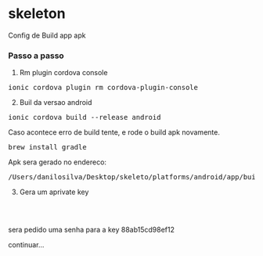 # skeleton 

Config de Build app apk

### Passo a passo

1. Rm plugin cordova console

<pre>
ionic cordova plugin rm cordova-plugin-console
</pre>
2. Buil da versao android

<pre>
ionic cordova build --release android
</pre>

Caso acontece erro de build tente, e rode o build apk novamente.
<pre>
brew install gradle
</pre>

Apk sera gerado no endereco:
<pre>
/Users/danilosilva/Desktop/skeleto/platforms/android/app/build/outputs/apk/release/app-release-unsigned.apk
</pre>

3. Gera um aprivate key
<pre>


</pre>

sera pedido uma senha para a key
88ab15cd98ef12

continuar...
